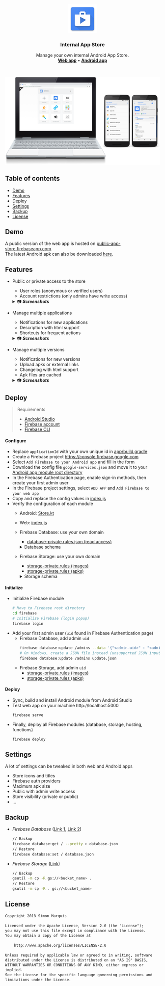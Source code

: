 <div align="center">
  <img src="art/ic_launcher_web.png" alt="" width="96px" height="96px">
</div>
<h3 align="center">Internal App Store</h3>
<p align="center">
  Manage your own internal Android App Store.<br>
  <a href=""><strong>Web app</strong></a> • <a href=""><strong>Android app</strong></a>
</p>

<br>

![App Store](art/header.png)

## Table of contents

<!-- MarkdownTOC levels="2" -->

- [Demo](#demo)
- [Features](#features)
- [Deploy](#deploy)
- [Settings](#settings)
- [Backup](#backup)
- [License](#license)

<!-- /MarkdownTOC -->

## Demo

A public version of the web app is hosted on [public-app-store.firebaseapp.com](https://public-app-store.firebaseapp.com/).  
The latest Android apk can also be downloaded [here](https://github.com/SimonMarquis/InternalAppStore/releases).

## Features

- Public or private access to the store
  - User roles (anonymous or verified users)
  - Account restrictions (only admins have write access)
  <details>
  <summary>📷 <b><i>Screenshots</i></b></summary>

  | Web | Android |
  |:---:|:---:|
  | <img src="art/web_sign_in.png" width="500px" title="Login"> | <img src="art/android_sign_in.png" width="300px" title="Login"> |

  </details>
- Manage multiple applications
  + Notifications for new applications
  + Description with html support
  + Shortcuts for frequent actions
  <details>
  <summary>📷 <b><i>Screenshots</i></b></summary>

  | Web | Android |
  |:---:|:---:|
  | <img src="art/web_applications_add.png" title="Add application"> |  |
  | <img src="art/web_applications_edit.png" title="Edit application"> |  |
  | <img src="art/web_applications_admin.png" width="500px" title="List of applications"> | <img src="art/android_applications.png" width="300px" title="List of applications"> |

  </details>
- Manage multiple versions
  + Notifications for new versions
  + Upload apks or external links
  + Changelog with html support
  + Apk files are cached
  <details>
  <summary>📷 <b><i>Screenshots</i></b></summary>

  | Web | Android |
  |:---:|:---:|
  | <img src="art/web_versions_add.png" width="500px" title="Add version"> |  |
  | <img src="art/web_versions.png" width="500px" title="List of versions"> | <img src="art/android_versions_downloading.png" width="300px" title="List of versions"> |

  </details>

## Deploy

> Requirements
> - [Android Studio](https://developer.android.com/studio/)
> - [Firebase account](https://console.firebase.google.com)
> - [Firebase CLI](https://github.com/firebase/firebase-tools)

#### Configure

- Replace `applicationId` with your own unique id in [app/build.gradle](app/build.gradle#L12)
- Create a Firebase project https://console.firebase.google.com
- Select `Add Firebase to your Android app` and fill in the form
- Download the config file `google-services.json` and move it to your [Android app module root directory](app/)
- In the Firebase Authentication page, enable sign-in methods, then create your first admin user
- In the Firebase project settings, select `ADD APP` and `Add Firebase to your web app`
- Copy and replace the config values in [index.js](firebase/hosting/index.js#L4-L10)
- Verify the configuration of each module
  + Android: [Store.kt](app/src/main/java/fr/smarquis/appstore/Store.kt#L11-20)
  + Web: [index.js](firebase/hosting/index.js#L11-23)
  + Firebase Database: use your own domain
    * [database-private.rules.json (read access)](firebase/database/database-private.rules.json#L19-20)
    <details>
    <summary>Database schema</summary>

    ```
    ├──admins
    │   └──{admin-uid}
    └──store
        ├──applications
        │   └──{application-uid}
        │       ├──name
        │       ├──packageName
        │       ├──description
        │       ├──image
        │       ├──link_{#}
        │       │   ├──name
        │       │   └──uri
        │       └──silent
        └──versions
            └──{application-uid}
                └──{version-uid}
                    ├──name
                    ├──description
                    ├──timestamp
                    ├──apkRef
                    ├──apkGeneration
                    ├──apkUrl
                    └──silent
    ```

    </details>
  + Firebase Storage: use your own domain
    * [storage-private.rules (images)](firebase/storage/storage-private.rules#L6-7)
    * [storage-private.rules (apks)](firebase/storage/storage-private.rules#L21-22)
    <details>
    <summary>Storage schema</summary>

    ```
    └──applications
        └──{application-uid}
            │──image
            └──versions
                └──{version-uid}.apk
    ```

    </details>

#### Initialize

- Initialize Firebase module
  ```bash
  # Move to Firebase root directory
  cd firebase
  # Initialize Firebase (login popup)
  firebase login
  ```
- Add your first admin user (`uid` found in Firebase Authentication page)
  + Firebase Database, add admin `uid`
    ```bash
    firebase database:update /admins --data '{"<admin-uid>" : "<admin-email>"}'
    # On Windows, create a JSON file instead (unsupported JSON input)
    firebase database:update /admins update.json
    ```
  + Firebase Storage, add admin `uid`
    * [storage-private.rules (images)](firebase/storage/storage-private.rules#L8-9)
    * [storage-private.rules (apks)](firebase/storage/storage-private.rules#L23-24)

#### Deploy

- Sync, build and install Android module from Android Studio
- Test web app on your machine http://localhost:5000
  ```bash
  firebase serve
  ```
- Finally, deploy all Firebase modules (database, storage, hosting, functions)
  ```bash
  firebase deploy
  ```

## Settings

A lot of settings can be tweaked in both web and Android apps
- Store icons and titles
- Firebase auth providers
- Maximum apk size
- Public with admin write access
- Store visibility (private or public)
- …

## Backup

- *Firebase Database* ([Link 1](https://firebase.googleblog.com/2017/12/read-and-write-your-realtime-database.html), [Link 2](https://firebase.google.com/docs/database/backups))
  ```bash
  // Backup
  firebase database:get / --pretty > database.json
  // Restore
  firebase database:set / database.json
  ```
- *Firebase Storage* ([Link](https://stackoverflow.com/questions/46369844/is-it-a-way-to-backup-data-in-firebase-storage))
  ```bash
  // Backup
  gsutil -m cp -R gs://<bucket_name> .
  // Restore
  gsutil -m cp -R . gs://<bucket_name>
  ```

## License

```
Copyright 2018 Simon Marquis

Licensed under the Apache License, Version 2.0 (the "License");
you may not use this file except in compliance with the License.
You may obtain a copy of the License at

    http://www.apache.org/licenses/LICENSE-2.0

Unless required by applicable law or agreed to in writing, software
distributed under the License is distributed on an "AS IS" BASIS,
WITHOUT WARRANTIES OR CONDITIONS OF ANY KIND, either express or implied.
See the License for the specific language governing permissions and
limitations under the License.
```
